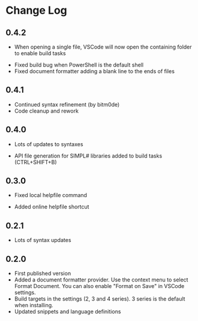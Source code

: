 # Change Log

## 0.4.2
+ When opening a single file, VSCode will now open the containing folder to enable build tasks
* Fixed build bug when PowerShell is the default shell
* Fixed document formatter adding a blank line to the ends of files

## 0.4.1
* Continued syntax refinement (by bitm0de)
* Code cleanup and rework

## 0.4.0
* Lots of updates to syntaxes
+ API file generation for SIMPL# libraries added to build tasks (CTRL+SHIFT+B)

## 0.3.0
* Fixed local helpfile command
+ Added online helpfile shortcut

## 0.2.1
- Lots of syntax updates

## 0.2.0
- First published version
- Added a document formatter provider. Use the context menu to select Format Document. You can also enable "Format on Save" in VSCode settings.
- Build targets in the settings (2, 3 and 4 series). 3 series is the default when installing.
- Updated snippets and language definitions
